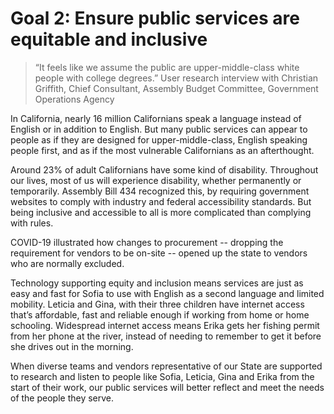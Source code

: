 # Goal 2: Ensure public services are equitable and inclusive

>“It feels like we assume the public are  upper-middle-class white people with college degrees.”
User research interview with Christian Griffith, Chief Consultant, Assembly Budget Committee, Government Operations Agency

In California, nearly 16 million Californians speak a language instead of English or in addition to English. But many public services can appear to people as if they are designed for upper-middle-class, English speaking people first, and as if the most vulnerable Californians as an afterthought. 

Around 23% of adult Californians have some kind of disability. Throughout our lives, most of us will experience disability, whether permanently or temporarily. Assembly Bill 434 recognized this, by requiring government websites to comply with industry and federal accessibility standards. But being inclusive and accessible to all is more complicated than complying with rules. 

COVID-19 illustrated how changes to procurement -- dropping the requirement for vendors to be on-site -- opened up the state to vendors who are normally excluded. 

Technology supporting equity and inclusion means services are just as easy and fast for Sofia to use with English as a second language and limited mobility. Leticia and Gina, with their three children have internet access that’s affordable, fast and reliable enough if working from home or home schooling. Widespread internet access means Erika gets her fishing permit from her phone at the river, instead of needing to remember to get it before she drives out in the morning. 

When diverse teams and vendors representative of our State are supported to research and listen to people like Sofia, Leticia, Gina and Erika from the start of their work, our public services will better reflect and meet the needs of the people they serve.